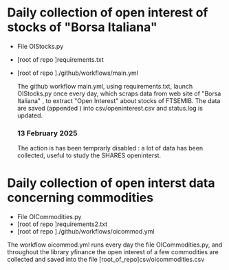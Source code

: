 
# Daily collection of open interest of stocks of "Borsa Italiana"


* File OIStocks.py
* [root of repo ]requirements.txt
* [root of repo ]./github/workflows/main.yml

  The github workflow main.yml, using requirements.txt, launch OIStocks.py once every day, which
  scraps data from web site of "Borsa Italiana" , to extract "Open Interest" about stocks of FTSEMIB.
  The data are saved (appended ) into csv/openinterest.csv and status.log is updated.

    ### 13 February 2025
    The action is has been temprarly disabled : a lot of data has been collected, useful to study the
    SHARES openinterst. 


# Daily collection of open interst data concerning commodities
 
 * File OICommodities.py
* [root of repo ]requirements2.txt
* [root of repo ]./github/workflows/oicommod.yml

The workflow oicommod.yml runs every day the file OICommodities.py, and 
throughout the library yfinance the open interest of a few commodities are
collected and saved into the file [root_of_repo]csv/oicommodities.csv